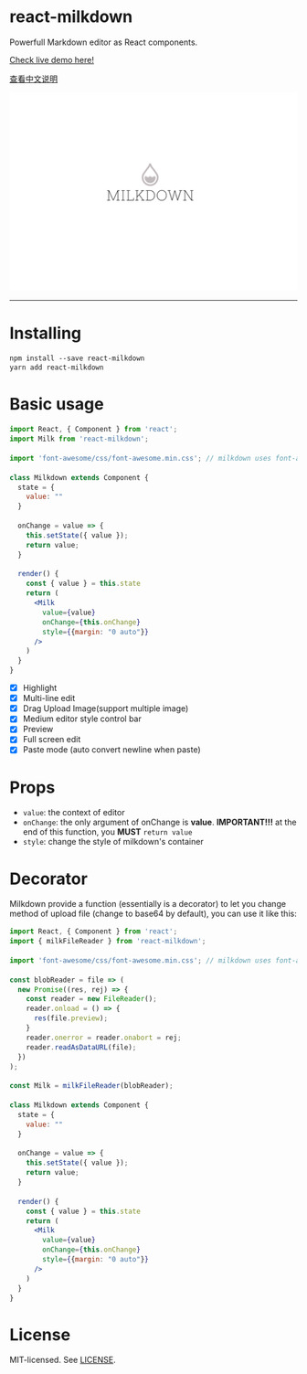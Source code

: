 # react-milkdown

Powerfull Markdown editor as React components.

[Check live demo here!]()

[查看中文说明](https://github.com/Saul-Mirone/react-milkdown/blob/master/README_CN.md)

![logo](./logo-mini.svg)

***

# Installing

```shell
npm install --save react-milkdown
yarn add react-milkdown
```

# Basic usage

```jsx
import React, { Component } from 'react';
import Milk from 'react-milkdown';

import 'font-awesome/css/font-awesome.min.css'; // milkdown uses font-awesome, you can ignore this if your project already import font-awesome

class Milkdown extends Component {
  state = {
    value: ""
  }

  onChange = value => {
    this.setState({ value });
    return value;
  }

  render() {
    const { value } = this.state
    return (
      <Milk
        value={value}
        onChange={this.onChange}
        style={{margin: "0 auto"}}
      />
    )
  }
}
```

- [x] Highlight 
- [x] Multi-line edit
- [x] Drag Upload Image(support multiple image)
- [x] Medium editor style control bar
- [x] Preview
- [x] Full screen edit
- [x] Paste mode (auto convert newline when paste)

# Props
* `value`: the context of editor
* `onChange`: the only argument of onChange is **value**. **IMPORTANT!!!** at the end of this function, you **MUST** `return value`
* `style`: change the style of milkdown's container



# Decorator

Milkdown provide a function (essentially is a decorator) to let you change method of upload file (change to base64 by default), you can use it like this:

```jsx
import React, { Component } from 'react';
import { milkFileReader } from 'react-milkdown';

import 'font-awesome/css/font-awesome.min.css'; // milkdown uses font-awesome, you can ignore this if your project already import font-awesome

const blobReader = file => (
  new Promise((res, rej) => {
    const reader = new FileReader();
    reader.onload = () => {
      res(file.preview);
    }
    reader.onerror = reader.onabort = rej;
    reader.readAsDataURL(file);
  })
);

const Milk = milkFileReader(blobReader);

class Milkdown extends Component {
  state = {
    value: ""
  }

  onChange = value => {
    this.setState({ value });
    return value;
  }

  render() {
    const { value } = this.state
    return (
      <Milk
        value={value}
        onChange={this.onChange}
        style={{margin: "0 auto"}}
      />
    )
  }
}
```

# License

MIT-licensed. See [LICENSE](https://github.com/Saul-Mirone/react-milkdown/blob/master/LICENSE).